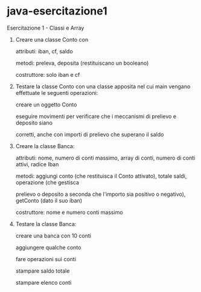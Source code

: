 # java-esercitazione1
Esercitazione 1 - Classi e Array

1. Creare una classe Conto con

	attributi: iban, cf, saldo
	
	metodi: preleva, deposita (restituiscano un booleano)	
	
	costruttore: solo iban e cf
	
2. Testare la classe Conto con una classe apposita nel cui main vengano effettuate le seguenti operazioni:
	
	creare un oggetto Conto
	
	eseguire movimenti per verificare che i meccanismi di prelievo e deposito siano
	
	corretti, anche con importi di prelievo che superano il saldo

3. Creare la classe Banca:
	
	attributi: nome, numero di conti massimo, array di conti, numero di conti attivi, radice Iban
	
	metodi: aggiungi conto (che restituisca il Conto attivato), totale saldi, operazione (che gestisca
	
	  prelievo o deposito a seconda che l'importo sia positivo o negativo), getConto (dato il suo iban)
	
	costruttore: nome e numero conti massimo

4. Testare la classe Banca:
	
	creare una banca con 10 conti
	
	aggiungere qualche conto
	
	fare operazioni sui conti
	
	stampare saldo totale
	
	stampare elenco conti
